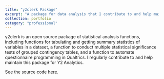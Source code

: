 ```yaml
---
title: "y2clerk Package"
excerpt: "A package for data analysis that I contribute to and help maintain for Y2 Analytics."
collection: portfolio
category: "professional"
---
```


y2clerk is an open source package of statistical analysis functions, including functions for tabulating and getting summary statistics of variables in a dataset, a function to conduct multiple statistical significance tests of grouped contingency tables, and a function to automate questionnaire programming in Qualtrics. I regularly contribute to and help maintain this package for Y2 Analytics.

See the source code [here](https://github.com/y2analytics/y2clerk).
